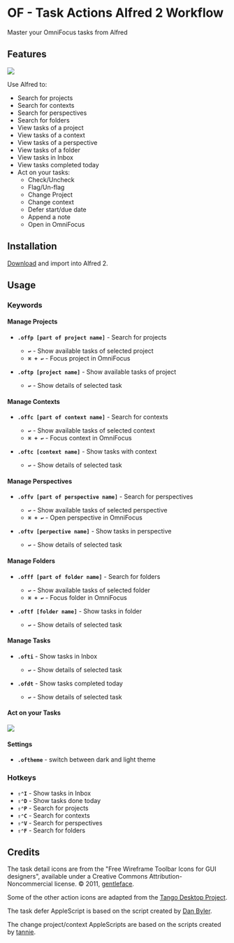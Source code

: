 OF - Task Actions Alfred 2 Workflow
==================================

Master your OmniFocus tasks from Alfred

Features
--------

![ ](https://dl.dropbox.com/u/5453663/OF-TaskActions.png)

Use Alfred to:

* Search for projects
* Search for contexts
* Search for perspectives
* Search for folders
* View tasks of a project
* View tasks of a context
* View tasks of a perspective
* View tasks of a folder
* View tasks in Inbox
* View tasks completed today
* Act on your tasks:
    * Check/Uncheck
    * Flag/Un-flag
	* Change Project
	* Change context
	* Defer start/due date
	* Append a note
    * Open in OmniFocus

Installation
------------

[Download](https://github.com/markokaestner/alfred2/blob/master/workflows/OF-TaskActions/package/OF-TaskActions.alfredworkflow?raw=true) and import into Alfred 2.

Usage
-----

### Keywords

#### Manage Projects

* **`.offp [part of project name]`** - Search for projects
    * **`↩`** - Show available tasks of selected project
    * **`⌘ + ↩`** - Focus project in OmniFocus


* **`.oftp [project name]`** - Show available tasks of project
    * **`↩`** - Show details of selected task

#### Manage Contexts

* **`.offc [part of context name]`** - Search for contexts
    * **`↩`** - Show available tasks of selected context
    * **`⌘ + ↩`** - Focus context in OmniFocus


* **`.oftc [context name]`** - Show tasks with context
    * **`↩`** - Show details of selected task

#### Manage Perspectives

* **`.offv [part of perspective name]`** - Search for perspectives
    * **`↩`** - Show available tasks of selected perspective
    * **`⌘ + ↩`** - Open perspective in OmniFocus


* **`.oftv [perpective name]`** - Show tasks in perspective
    * **`↩`** - Show details of selected task

#### Manage Folders

* **`.offf [part of folder name]`** - Search for folders
    * **`↩`** - Show available tasks of selected folder
    * **`⌘ + ↩`** - Focus folder in OmniFocus

* **`.oftf [folder name]`** - Show tasks in folder
    * **`↩`** - Show details of selected task

#### Manage Tasks

* **`.ofti`** - Show tasks in Inbox
    * **`↩`** - Show details of selected task

* **`.ofdt`** - Show tasks completed today
    * **`↩`** - Show details of selected task

#### Act on your Tasks

![](https://dl.dropboxusercontent.com/u/5453663/OF-TaskActions_oftd.png)

#### Settings
* **`.oftheme`** - switch between dark and light theme

### Hotkeys

* **`⇧⌃I`** - Show tasks in Inbox
* **`⇧⌃D`** - Show tasks done today
* **`⇧⌃P`** - Search for projects
* **`⇧⌃C`** - Search for contexts
* **`⇧⌃V`** - Search for perspectives
* **`⇧⌃F`** - Search for folders

Credits
-------
The task detail icons are from the "Free Wireframe Toolbar Icons for GUI designers", available under a Creative Commons Attribution-Noncommercial license.
© 2011, [gentleface](http://www.gentleface.com/).

Some of the other action icons are adapted from the [Tango Desktop Project](http://tango.freedesktop.org/).

The task defer AppleScript is based on the script created by [Dan Byler](http://bylr.net/).

The change project/context AppleScripts are based on the scripts created by [tannie](http://tanniespace.com).

